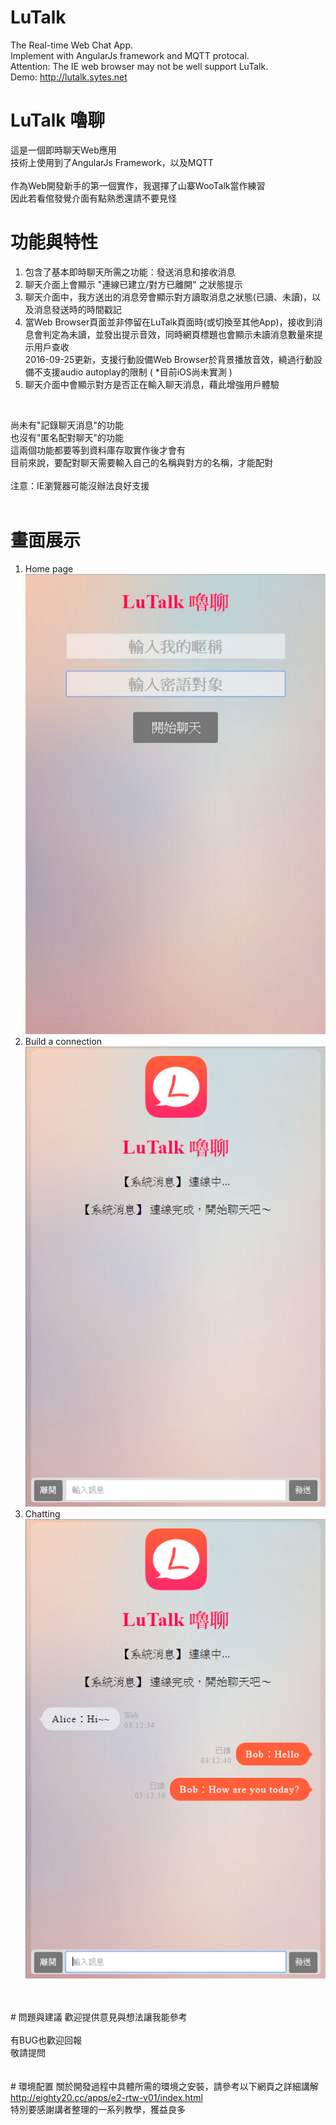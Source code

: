 # LuTalk
The Real-time Web Chat App.<br>
Implement with AngularJs framework and MQTT protocal.<br>
Attention: The IE web browser may not be well support LuTalk.<br>
Demo: <a href="http://lutalk.sytes.net" target="_blank">http://lutalk.sytes.net</a><br>

# LuTalk 嚕聊
這是一個即時聊天Web應用 <br>
技術上使用到了AngularJs Framework，以及MQTT<br>
<br>
作為Web開發新手的第一個實作，我選擇了山寨WooTalk當作練習<br>
因此若看倌發覺介面有點熟悉還請不要見怪<br>

# 功能與特性
1. 包含了基本即時聊天所需之功能：發送消息和接收消息<br>
2. 聊天介面上會顯示 "連線已建立/對方已離開" 之狀態提示<br>
3. 聊天介面中，我方送出的消息旁會顯示對方讀取消息之狀態(已讀、未讀)，以及消息發送時的時間戳記<br>
4. 當Web Browser頁面並非停留在LuTalk頁面時(或切換至其他App)，接收到消息會判定為未讀，並發出提示音效，同時網頁標題也會顯示未讀消息數量來提示用戶查收<br>
   2016-09-25更新，支援行動設備Web Browser於背景播放音效，繞過行動設備不支援audio autoplay的限制 ( *目前iOS尚未實測 )<br>
5. 聊天介面中會顯示對方是否正在輸入聊天消息，藉此增強用戶體驗<br>
<br>

尚未有"記錄聊天消息"的功能<br>
也沒有"匿名配對聊天"的功能<br>
這兩個功能都要等到資料庫存取實作後才會有<br>
目前來說，要配對聊天需要輸入自己的名稱與對方的名稱，才能配對<br>
<br>
注意：IE瀏覽器可能沒辦法良好支援
<br>
<br>
# 畫面展示
1. Home page<br>
![alt tag](https://raw.githubusercontent.com/jordan5226/LuTalk/master/git-img/lutalk_home.png)<br>
2. Build a connection<br>
![alt tag](https://raw.githubusercontent.com/jordan5226/LuTalk/master/git-img/lutalk_connected.png)<br>
3. Chatting<br>
![alt tag](https://raw.githubusercontent.com/jordan5226/LuTalk/master/git-img/lutalk_chatting.png)<br>

<br>
<br>
# 問題與建議
歡迎提供意見與想法讓我能參考<br><br>
有BUG也歡迎回報<br>
敬請提問<br>
<br>
<br>
# 環境配置
關於開發過程中具體所需的環境之安裝，請參考以下網頁之詳細講解<br>
<a href="http://eighty20.cc/apps/e2-rtw-v01/index.html" target="_blank" title="即時網頁應用開發 - 手把手">http://eighty20.cc/apps/e2-rtw-v01/index.html</a> <br>
特別要感謝講者整理的一系列教學，獲益良多<br>
